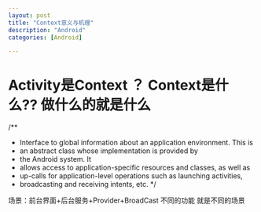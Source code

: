 ```yaml
---
layout: post
title: "Context意义与机理"
description: "Android"
categories: [Android]

---
```

 
#  Activity是Context ？ Context是什么?? 做什么的就是什么


/**
 * Interface to global information about an application environment.  This is
 * an abstract class whose implementation is provided by
 * the Android system.  It
 * allows access to application-specific resources and classes, as well as
 * up-calls for application-level operations such as launching activities,
 * broadcasting and receiving intents, etc.
 */
 
 场景：前台界面+后台服务+Provider+BroadCast 不同的功能 就是不同的场景